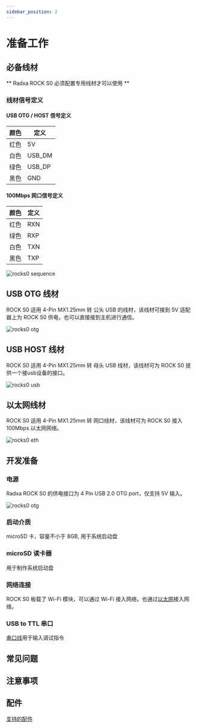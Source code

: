```yaml
---
sidebar_position: 2
---
```


# 准备工作

## 必备线材

** Radxa ROCK S0 必须配置专用线材才可以使用 **

### 线材信号定义

#### USB OTG / HOST 信号定义

| 颜色 | 定义   |
| ---- | ------ |
| 红色 | 5V     |
| 白色 | USB_DM |
| 绿色 | USB_DP |
| 黑色 | GND    |

#### 100Mbps 网口信号定义

| 颜色 | 定义 |
| ---- | ---- |
| 红色 | RXN  |
| 绿色 | RXP  |
| 白色 | TXN  |
| 黑色 | TXP  |

![rocks0 sequence](/img/rockpi/s0/rock-s0-signal-sequence.webp)

## USB OTG 线材

ROCK S0 适用 4-Pin MX1.25mm 转 公头 USB 的线材，该线材可接到 5V 适配器上为 ROCK S0 供电，也可以直接接到主机进行通信。

![rocks0 otg](/img/rockpi/s0/rocks0-otg-wire.webp)

## USB HOST 线材

ROCK S0 适用 4-Pin MX1.25mm 转 母头 USB 线材，该线材可为 ROCK S0 提供一个接usb设备的接口。

![rocks0 usb](/img/rockpi/s0/rocks0-usb-wire.webp)

## 以太网线材

ROCK S0 适用 4-Pin MX1.25mm 转 网口线材，该线材可为 ROCK S0 接入 100Mbps 以太网网络。

![rocks0 eth](/img/rockpi/s0/rocks0-eth-wire.webp)

## 开发准备

### 电源

Radxa ROCK S0 的供电接口为 4 Pin USB 2.0 OTG port，仅支持 5V 输入。

![rocks0 otg](/img/rockpi/s0/rocks0-otg-wire.webp)

### 启动介质

microSD 卡，容量不小于 8GB, 用于系统启动盘

### microSD 读卡器

用于制作系统启动盘

### 网络连接

ROCK S0 板载了 Wi-Fi 模块，可以通过 Wi-Fi 接入网络，也通过[以太网](/img/rockpi/s0/rocks0-eth-wire.webp)接入网络。

### USB to TTL 串口

[串口线](/rockpi/rocks0/low-level-dev/serial.md)用于输入调试指令

## 常见问题

## 注意事项

## 配件

[支持的配件](../accessories)
